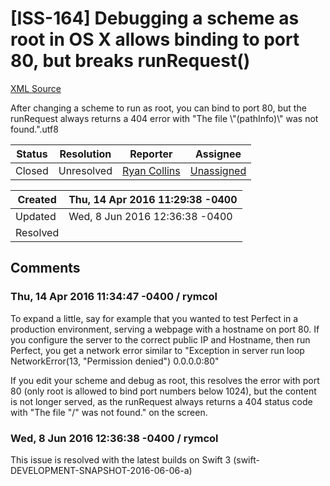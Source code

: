 # [ISS-164] Debugging a scheme as root in OS X allows binding to port 80, but breaks runRequest()

[XML Source](../xml/ISS-164.xml)
<p><p>After changing a scheme to run as root, you can bind to port 80, but the runRequest always returns a 404 error with  "The file \"&#40;pathInfo)\" was not found.".utf8</p></p>





Status|Resolution|Reporter|Assignee
------|----------|--------|--------
Closed|Unresolved|[Ryan Collins](rymcol)|[Unassigned]($-1)





Created|Thu, 14 Apr 2016 11:29:38 -0400
-------|--------------
Updated|Wed, 8 Jun 2016 12:36:38 -0400
Resolved|


## Comments




### Thu, 14 Apr 2016 11:34:47 -0400 / rymcol 

<p><p>To expand a little, say for example that you wanted to test Perfect in a production environment, serving a webpage with a hostname on port 80. If you configure the server to the correct public IP and Hostname, then run Perfect, you get a network error similar to "Exception in server run loop NetworkError(13, "Permission denied") 0.0.0.0:80"</p>

<p>If you edit your scheme and debug as root, this resolves the error with port 80 (only root is allowed to bind port numbers below 1024), but the content is not longer served, as the runRequest always returns a 404 status code with "The file "/" was not found." on the screen. </p></p>


### Wed, 8 Jun 2016 12:36:38 -0400 / rymcol 

<p><p>This issue is resolved with the latest builds on Swift 3 (swift-DEVELOPMENT-SNAPSHOT-2016-06-06-a)</p></p>


